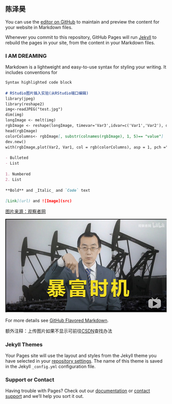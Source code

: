 ## 陈泽昊

You can use the [editor on GitHub](https://github.com/chenmouse/mouse/edit/master/README.md) to maintain and preview the content for your website in Markdown files.

Whenever you commit to this repository, GitHub Pages will run [Jekyll](https://jekyllrb.com/) to rebuild the pages in your site, from the content in your Markdown files.

### I AM DREAMING

Markdown is a lightweight and easy-to-use syntax for styling your writing. It includes conventions for

```markdown
Syntax highlighted code block

# RStudio图片插入实验(从RStudio端口编辑)
library(jpeg)
library(reshape2)
img<-readJPEG("test.jpg")
dim(img)
longImage <- melt(img)
rgbImage <- reshape(longImage, timevar='Var3',idvar=c('Var1','Var2'), direction='wide')
head(rgbImage)
colorColumns<- rgbImage[, substr(colnames(rgbImage), 1, 5)== "value"]
dev.new()
with(rgbImage,plot(Var2, Var1, col = rgb(colorColumns), asp = 1, pch =".",axes=T,xlab='',ylab=''))

- Bulleted
- List

1. Numbered
2. List

**Bold** and _Italic_ and `Code` text

[Link](url) and ![Image](src)
```
[图片来源：观察者网](https://www.bilibili.com/video/BV1Dk4y1R7AL)

![Image](https://github.com/chenmouse/mouse/blob/master/Picture/test.jpg)

For more details see [GitHub Flavored Markdown](https://guides.github.com/features/mastering-markdown/).

额外注释：上传图片如果不显示可前往[CSDN](https://blog.csdn.net/qq_38232598/article/details/91346392)查找办法

### Jekyll Themes

Your Pages site will use the layout and styles from the Jekyll theme you have selected in your [repository settings](https://github.com/chenmouse/mouse/settings). The name of this theme is saved in the Jekyll `_config.yml` configuration file.

### Support or Contact

Having trouble with Pages? Check out our [documentation](https://help.github.com/categories/github-pages-basics/) or [contact support](https://github.com/contact) and we’ll help you sort it out.
